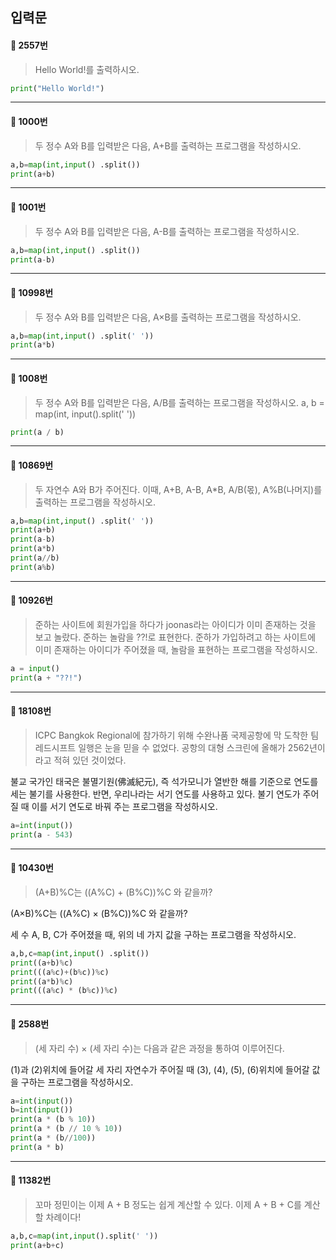 ## 입력문

#### 📌 2557번

> Hello World!를 출력하시오.

```python
print("Hello World!")
```

---

#### 📌 1000번
>두 정수 A와 B를 입력받은 다음, A+B를 출력하는 프로그램을 작성하시오.

```python
a,b=map(int,input() .split())
print(a+b)
```

---


#### 📌 1001번
>두 정수 A와 B를 입력받은 다음, A-B를 출력하는 프로그램을 작성하시오.

```python
a,b=map(int,input() .split())
print(a-b)
```

---


#### 📌 10998번
>두 정수 A와 B를 입력받은 다음, A×B를 출력하는 프로그램을 작성하시오.

```python
a,b=map(int,input() .split(' '))
print(a*b)
```

---


#### 📌 1008번
>두 정수 A와 B를 입력받은 다음, A/B를 출력하는 프로그램을 작성하시오.
a, b = map(int, input().split(' '))

```python
print(a / b)
```

---


#### 📌 10869번
>두 자연수 A와 B가 주어진다. 이때, A+B, A-B, A\*B, A/B(몫), A%B(나머지)를 출력하는 프로그램을 작성하시오.

```python
a,b=map(int,input() .split(' '))
print(a+b)
print(a-b)
print(a*b)
print(a//b)
print(a%b)
```

---


#### 📌 10926번
>준하는 사이트에 회원가입을 하다가 joonas라는 아이디가 이미 존재하는 것을 보고 놀랐다. 준하는 놀람을 ??!로 표현한다. 준하가 가입하려고 하는 사이트에 이미 존재하는 아이디가 주어졌을 때, 놀람을 표현하는 프로그램을 작성하시오.

```python
a = input()
print(a + "??!")
```


---


#### 📌  18108번
>ICPC Bangkok Regional에 참가하기 위해 수완나품 국제공항에 막 도착한 팀 레드시프트 일행은 눈을 믿을 수 없었다. 공항의 대형 스크린에 올해가 2562년이라고 적혀 있던 것이었다.

불교 국가인 태국은 불멸기원(佛滅紀元), 즉 석가모니가 열반한 해를 기준으로 연도를 세는 불기를 사용한다. 반면, 우리나라는 서기 연도를 사용하고 있다. 불기 연도가 주어질 때 이를 서기 연도로 바꿔 주는 프로그램을 작성하시오.

```python
a=int(input())
print(a - 543)
```


---


#### 📌  10430번
>(A+B)%C는 ((A%C) + (B%C))%C 와 같을까?

(A×B)%C는 ((A%C) × (B%C))%C 와 같을까?

세 수 A, B, C가 주어졌을 때, 위의 네 가지 값을 구하는 프로그램을 작성하시오.

```python
a,b,c=map(int,input() .split())
print((a+b)%c)
print(((a%c)+(b%c))%c)
print((a*b)%c)
print(((a%c) * (b%c))%c)
```


---


#### 📌  2588번
>(세 자리 수) × (세 자리 수)는 다음과 같은 과정을 통하여 이루어진다.



(1)과 (2)위치에 들어갈 세 자리 자연수가 주어질 때 (3), (4), (5), (6)위치에 들어갈 값을 구하는 프로그램을 작성하시오.

```python
a=int(input())
b=int(input())
print(a * (b % 10))
print(a * (b // 10 % 10))
print(a * (b//100))
print(a * b)
```


---


#### 📌  11382번
>꼬마 정민이는 이제 A + B 정도는 쉽게 계산할 수 있다. 이제 A + B + C를 계산할 차례이다!

```python
a,b,c=map(int,input().split(' '))
print(a+b+c)
```